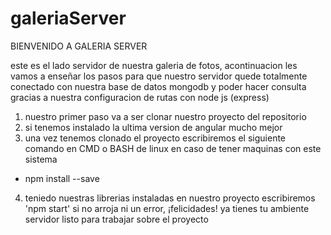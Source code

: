 # galeriaServer

BIENVENIDO A GALERIA SERVER

este es el lado servidor de nuestra galeria de fotos, acontinuacion les vamos a enseñar los pasos para que nuestro servidor quede totalmente
conectado con nuestra base de datos mongodb y poder hacer consulta gracias a nuestra configuracion de rutas con node js (express)

1) nuestro primer paso va a ser clonar nuestro proyecto del repositorio
2) si tenemos instalado la ultima version de angular mucho mejor 
3) una vez tenemos clonado el proyecto escribiremos el siguiente comando en CMD o BASH de linux en caso de tener maquinas con este sistema
  - npm install --save
4) teniedo nuestras librerias instaladas en nuestro proyecto escribiremos 'npm start' si no arroja ni un error, ¡felicidades! ya tienes 
tu ambiente servidor listo para trabajar sobre el proyecto
